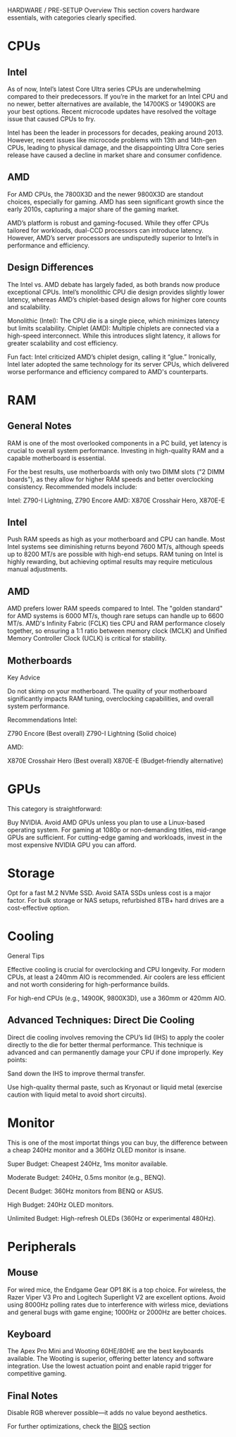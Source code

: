 HARDWARE / PRE-SETUP
Overview
This section covers hardware essentials, with categories clearly specified.

# CPUs


## Intel


As of now, Intel’s latest Core Ultra series CPUs are underwhelming compared to their predecessors. If you’re in the market for an Intel CPU and no newer, better alternatives are available, the 14700KS or 14900KS are your best options. Recent microcode updates have resolved the voltage issue that caused CPUs to fry.

Intel has been the leader in processors for decades, peaking around 2013. However, recent issues like microcode problems with 13th and 14th-gen CPUs, leading to physical damage, and the disappointing Ultra Core series release have caused a decline in market share and consumer confidence.

## AMD


For AMD CPUs, the 7800X3D and the newer 9800X3D are standout choices, especially for gaming. AMD has seen significant growth since the early 2010s, capturing a major share of the gaming market.

AMD’s platform is robust and gaming-focused. While they offer CPUs tailored for workloads, dual-CCD processors can introduce latency. However, AMD’s server processors are undisputedly superior to Intel’s in performance and efficiency.

## Design Differences

The Intel vs. AMD debate has largely faded, as both brands now produce exceptional CPUs. Intel’s monolithic CPU die design provides slightly lower latency, whereas AMD’s chiplet-based design allows for higher core counts and scalability.

Monolithic (Intel): The CPU die is a single piece, which minimizes latency but limits scalability.
Chiplet (AMD): Multiple chiplets are connected via a high-speed interconnect. While this introduces slight latency, it allows for greater scalability and cost efficiency.

Fun fact: Intel criticized AMD’s chiplet design, calling it “glue.” Ironically, Intel later adopted the same technology for its server CPUs, which delivered worse performance and efficiency compared to AMD's counterparts.



# RAM


## General Notes
RAM is one of the most overlooked components in a PC build, yet latency is crucial to overall system performance. Investing in high-quality RAM and a capable motherboard is essential.

For the best results, use motherboards with only two DIMM slots ("2 DIMM boards"), as they allow for higher RAM speeds and better overclocking consistency. Recommended models include:

Intel: Z790-I Lightning, Z790 Encore
AMD: X870E Crosshair Hero, X870E-E

## Intel

Push RAM speeds as high as your motherboard and CPU can handle. Most Intel systems see diminishing returns beyond 7600 MT/s, although speeds up to 8200 MT/s are possible with high-end setups. RAM tuning on Intel is highly rewarding, but achieving optimal results may require meticulous manual adjustments.

## AMD

AMD prefers lower RAM speeds compared to Intel. The "golden standard" for AMD systems is 6000 MT/s, though rare setups can handle up to 6600 MT/s. AMD's Infinity Fabric (FCLK) ties CPU and RAM performance closely together, so ensuring a 1:1 ratio between memory clock (MCLK) and Unified Memory Controller Clock (UCLK) is critical for stability.

## Motherboards


Key Advice

Do not skimp on your motherboard. The quality of your motherboard significantly impacts RAM tuning, overclocking capabilities, and overall system performance.

Recommendations
Intel:

Z790 Encore (Best overall)
Z790-I Lightning (Solid choice)


AMD:

X870E Crosshair Hero (Best overall)
X870E-E (Budget-friendly alternative)


# GPUs

This category is straightforward:

Buy NVIDIA.
Avoid AMD GPUs unless you plan to use a Linux-based operating system.
For gaming at 1080p or non-demanding titles, mid-range GPUs are sufficient. For cutting-edge gaming and workloads, invest in the most expensive NVIDIA GPU you can afford.


# Storage


Opt for a fast M.2 NVMe SSD.
Avoid SATA SSDs unless cost is a major factor.
For bulk storage or NAS setups, refurbished 8TB+ hard drives are a cost-effective option.


# Cooling


General Tips

Effective cooling is crucial for overclocking and CPU longevity. For modern CPUs, at least a 240mm AIO is recommended. Air coolers are less efficient and not worth considering for high-performance builds.

For high-end CPUs (e.g., 14900K, 9800X3D), use a 360mm or 420mm AIO.

## Advanced Techniques: Direct Die Cooling

Direct die cooling involves removing the CPU’s lid (IHS) to apply the cooler directly to the die for better thermal performance. This technique is advanced and can permanently damage your CPU if done improperly. Key points:

Sand down the IHS to improve thermal transfer.

Use high-quality thermal paste, such as Kryonaut or liquid metal (exercise caution with liquid metal to avoid short circuits).


# Monitor

This is one of the most importat things you can buy, the difference between a cheap 240Hz monitor and a 360Hz OLED monitor is insane.

Super Budget: Cheapest 240Hz, 1ms monitor available.

Moderate Budget: 240Hz, 0.5ms monitor (e.g., BENQ).

Decent Budget: 360Hz monitors from BENQ or ASUS.

High Budget: 240Hz OLED monitors.

Unlimited Budget: High-refresh OLEDs (360Hz or experimental 480Hz).


# Peripherals


## Mouse

For wired mice, the Endgame Gear OP1 8K is a top choice. For wireless, the Razer Viper V3 Pro and Logitech Superlight V2 are excellent options. Avoid using 8000Hz polling rates due to interference with wirless mice, deviations and general bugs with game engine; 1000Hz or 2000Hz are better choices.

## Keyboard

The Apex Pro Mini and Wooting 60HE/80HE are the best keyboards available. The Wooting is superior, offering better latency and software integration. Use the lowest actuation point and enable rapid trigger for competitive gaming.

## Final Notes


Disable RGB wherever possible—it adds no value beyond aesthetics.

For further optimizations, check the [BIOS]() section
